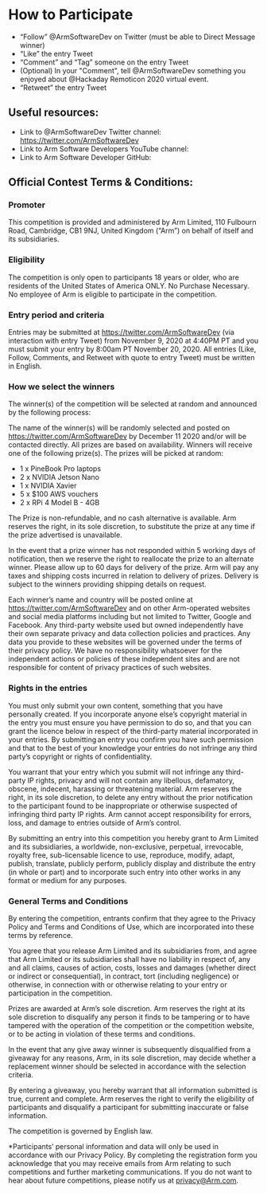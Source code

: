 # How to Participate  

- “Follow” @ArmSoftwareDev on Twitter (must be able to Direct Message winner) 
- “Like” the entry Tweet 
- “Comment” and “Tag” someone on the entry Tweet
- (Optional) In your "Comment", tell @ArmSoftwareDev something you enjoyed about @Hackaday Remoticon 2020 virtual event. 
- “Retweet” the entry Tweet

## Useful resources: 

- Link to @ArmSoftwareDev Twitter channel: https://twitter.com/ArmSoftwareDev 
- Link to Arm Software Developers YouTube channel:  
- Link to Arm Software Developer GitHub:  

## Official Contest Terms & Conditions:  

### Promoter  

This competition is provided and administered by Arm Limited, 110 Fulbourn Road, Cambridge, CB1 9NJ, United Kingdom (“Arm”) on behalf of itself and its subsidiaries. 

### Eligibility  

The competition is only open to participants 18 years or older, who are residents of the United States of America ONLY. No Purchase Necessary. No employee of Arm is eligible to participate in the competition. 

### Entry period and criteria  

Entries may be submitted at https://twitter.com/ArmSoftwareDev (via interaction with entry Tweet) from November 9, 2020 at 4:40PM PT and you must submit your entry by 8:00am PT November 20, 2020. All entries (Like, Follow, Comments, and Retweet with quote to entry Tweet) must be written in English.  

### How we select the winners  

The winner(s) of the competition will be selected at random and announced by the following process:  

The name of the winner(s) will be randomly selected and posted on https://twitter.com/ArmSoftwareDev by December 11 2020 and/or will be contacted directly. All prizes are based on availability. Winners will receive one of the following prize(s). The prizes will be picked at random: 

- 1 x PineBook Pro laptops 
- 2 x NVIDIA Jetson Nano 
- 1 x NVIDIA Xavier 
- 5 x $100 AWS vouchers 
- 2 x RPi 4 Model B - 4GB 

The Prize is non-refundable, and no cash alternative is available. Arm reserves the right, in its sole discretion, to substitute the prize at any time if the prize advertised is unavailable.  

In the event that a prize winner has not responded within 5 working days of notification, then we reserve the right to reallocate the prize to an alternate winner. Please allow up to 60 days for delivery of the prize. Arm will pay any taxes and shipping costs incurred in relation to delivery of prizes. Delivery is subject to the winners providing shipping details on request.  

Each winner’s name and country will be posted online at https://twitter.com/ArmSoftwareDev and on other Arm-operated websites and social media platforms including but not limited to Twitter, Google and Facebook. Any third-party website used but owned independently have their own separate privacy and data collection policies and practices. Any data you provide to these websites will be governed under the terms of their privacy policy. We have no responsibility whatsoever for the independent actions or policies of these independent sites and are not responsible for content of privacy practices of such websites.  

### Rights in the entries  

You must only submit your own content, something that you have personally created. If you incorporate anyone else’s copyright material in the entry you must ensure you have permission to do so, and that you can grant the licence below in respect of the third-party material incorporated in your entries. By submitting an entry you confirm you have such permission and that to the best of your knowledge your entries do not infringe any third party’s copyright or rights of confidentiality. 

You warrant that your entry which you submit will not infringe any third-party IP rights, privacy and will not contain any libellous, defamatory, obscene, indecent, harassing or threatening material. Arm reserves the right, in its sole discretion, to delete any entry without the prior notification to the participant found to be inappropriate or otherwise suspected of infringing third party IP rights. Arm cannot accept responsibility for errors, loss, and damage to entries outside of Arm’s control.  

By submitting an entry into this competition you hereby grant to Arm Limited and its subsidiaries, a worldwide, non-exclusive, perpetual, irrevocable, royalty free, sub-licensable licence to use, reproduce, modify, adapt, publish, translate, publicly perform, publicly display and distribute the entry (in whole or part) and to incorporate such entry into other works in any format or medium for any purposes.  

### General Terms and Conditions  

By entering the competition, entrants confirm that they agree to the Privacy Policy and Terms and Conditions of Use, which are incorporated into these terms by reference.  

You agree that you release Arm Limited and its subsidiaries from, and agree that Arm Limited or its subsidiaries shall have no liability in respect of, any and all claims, causes of action, costs, losses and damages (whether direct or indirect or consequential), in contract, tort (including negligence) or otherwise, in connection with or otherwise relating to your entry or participation in the competition.  

Prizes are awarded at Arm’s sole discretion. Arm reserves the right at its sole discretion to disqualify any person it finds to be tampering or to have tampered with the operation of the competition or the competition website, or to be acting in violation of these terms and conditions.  

In the event that any give away winner is subsequently disqualified from a giveaway for any reasons, Arm, in its sole discretion, may decide whether a replacement winner should be selected in accordance with the selection criteria.  

By entering a giveaway, you hereby warrant that all information submitted is true, current and complete. Arm reserves the right to verify the eligibility of participants and disqualify a participant for submitting inaccurate or false information.  

The competition is governed by English law.  

*Participants’ personal information and data will only be used in accordance with our Privacy Policy. By completing the registration form you acknowledge that you may receive emails from Arm relating to such competitions and further marketing communications. If you do not want to hear about future competitions, please notify us at privacy@Arm.com.  
